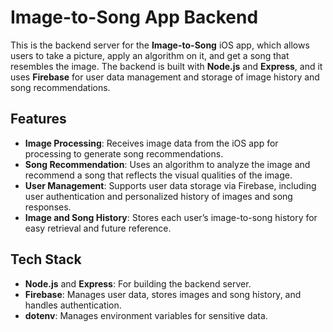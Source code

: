 # Image-to-Song App Backend

This is the backend server for the **Image-to-Song** iOS app, which allows users to take a picture, apply an algorithm on it, and get a song that resembles the image. The backend is built with **Node.js** and **Express**, and it uses **Firebase** for user data management and storage of image history and song recommendations.

## Features

- **Image Processing**: Receives image data from the iOS app for processing to generate song recommendations.
- **Song Recommendation**: Uses an algorithm to analyze the image and recommend a song that reflects the visual qualities of the image.
- **User Management**: Supports user data storage via Firebase, including user authentication and personalized history of images and song responses.
- **Image and Song History**: Stores each user’s image-to-song history for easy retrieval and future reference.

## Tech Stack

- **Node.js** and **Express**: For building the backend server.
- **Firebase**: Manages user data, stores images and song history, and handles authentication.
- **dotenv**: Manages environment variables for sensitive data.
